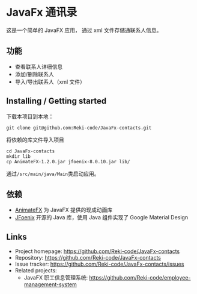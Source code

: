 # JavaFx 通讯录

这是一个简单的 JavaFX 应用，
通过 xml 文件存储通联系人信息。

## 功能

* 查看联系人详细信息
* 添加/删除联系人
* 导入/导出联系人（xml 文件）

## Installing / Getting started

下载本项目到本地：
```shell
git clone git@github.com:Reki-code/JavaFx-contacts.git
```
将依赖的库文件导入项目
```shell
cd JavaFx-contacts
mkdir lib
cp AnimateFX-1.2.0.jar jfoenix-8.0.10.jar lib/
```
通过`/src/main/java/Main`类启动应用。

## 依赖

* [AnimateFX](https://github.com/Typhon0/AnimateFX) 为 JavaFX 提供的现成动画库
* [JFoenix](https://github.com/jfoenixadmin/JFoenix) 开源的 Java 库，使用 Java 组件实现了 Google Material Design

<!--
## Contributing

When you publish something open source, one of the greatest motivations is that
anyone can just jump in and start contributing to your project.

These paragraphs are meant to welcome those kind souls to feel that they are
needed. You should state something like:

"If you'd like to contribute, please fork the repository and use a feature
branch. Pull requests are warmly welcome."

If there's anything else the developer needs to know (e.g. the code style
guide), you should link it here. If there's a lot of things to take into
consideration, it is common to separate this section to its own file called
`CONTRIBUTING.md` (or similar). If so, you should say that it exists here.
-->

## Links

- Project homepage: https://github.com/Reki-code/JavaFx-contacts
- Repository: https://github.com/Reki-code/JavaFx-contacts
- Issue tracker: https://github.com/Reki-code/JavaFx-contacts/issues
- Related projects:
  - JavaFX 职工信息管理系统: https://github.com/Reki-code/employee-management-system

<!--
## Licensing

One really important part: Give your project a proper license. Here you should
state what the license is and how to find the text version of the license.
Something like:

"The code in this project is licensed under MIT license."
-->
